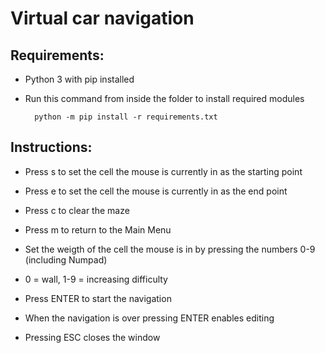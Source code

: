 # Virtual car navigation

## Requirements:

- Python 3 with pip installed

- Run this command from inside the folder to install required modules

        python -m pip install -r requirements.txt

## Instructions:

- Press s to set the cell the mouse is currently in as the starting point

- Press e to set the cell the mouse is currently in as the end point

- Press c to clear the maze

- Press m to return to the Main Menu

- Set the weigth of the cell the mouse is in by pressing the numbers 0-9 (including Numpad)

- 0 = wall, 1-9 = increasing difficulty

- Press ENTER to start the navigation

- When the navigation is over pressing ENTER enables editing

- Pressing ESC closes the window

